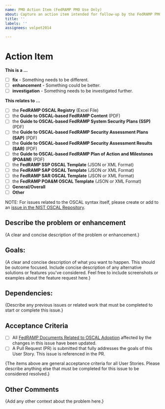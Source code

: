 ```yaml
---
name: PMO Action Item (FedRAMP PMO Use Only)
about: Capture an action item intended for follow-up by the FedRAMP PMO.
title: ''
labels: ''
assignees: volpet2014

---
```


# Action Item

**This is a ...**
  - [ ] **fix** - Something needs to be different.
  - [ ] **enhancement** - Something could be better.
  - [ ] **investigation** - Something needs to be investigated further.

**This relates to ...**
  - [ ] the **FedRAMP OSCAL Registry** (Excel File)
  - [ ] the **Guide to OSCAL-based FedRAMP Content** (PDF)
  - [ ] the **Guide to OSCAL-based FedRAMP System Security Plans (SSP)** (PDF)
  - [ ] the **Guide to OSCAL-based FedRAMP Security Assessment Plans (SAP)** (PDF)
  - [ ] the **Guide to OSCAL-based FedRAMP Security Assessment Results (SAR)** (PDF)
  - [ ] the **Guide to OSCAL-based FedRAMP Plan of Action and Milestones (POA&M)** (PDF)
  - [ ] the **FedRAMP SSP OSCAL Template** (JSON or XML Format)
  - [ ] the **FedRAMP SAP OSCAL Template** (JSON or XML Format)
  - [ ] the **FedRAMP SAR OSCAL Template** (JSON or XML Format)
  - [ ] the **FedRAMP POA&M OSCAL Template** (JSON or XML Format)
  - [ ] **General/Overall**
  - [ ] **Other**

NOTE: For issues related to the OSCAL syntax itself, please create or add to an [issue in the NIST OSCAL Repository](https://github.com/usnistgov/OSCAL/issues).


## Describe the problem or enhancement

{A clear and concise description of the problem or enhancement.}


## Goals:

{A clear and concise description of what you want to happen. This should be outcome focused. Include concise description of any alternative solutions or features you've considered. Feel free to include screenshots or examples about the feature request here.}

## Dependencies:

{Describe any previous issues or related work that must be completed to start or complete this issue.}

## Acceptance Criteria

- [ ] All [FedRAMP Documents Related to OSCAL Adoption](https://github.com/GSA/fedramp-automation) affected by the changes in this issue have been updated.
- [ ] A Pull Request (PR) is submitted that fully addresses the goals of this User Story. This issue is referenced in the PR.

{The items above are general acceptance criteria for all User Stories. Please describe anything else that must be completed for this issue to be considered resolved.}


## Other Comments

{Add any other context about the problem here.}
